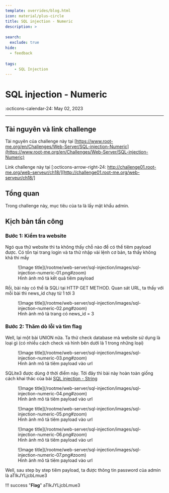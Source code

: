 ```yaml
---
template: overrides/blog.html
icon: material/plus-circle
title: SQL injection - Numeric
description: >
  
search:
  exclude: true
hide:
  - feedback

tags:
    - SQL Injection 
---
```


# __SQL injection - Numeric__

<span>
:octicons-calendar-24: May 02, 2023

</span>

---


## __Tài nguyên và link challenge__

Tài nguyên của challenge này tại [https://www.root-me.org/en/Challenges/Web-Server/SQL-injection-Numeric](https://www.root-me.org/en/Challenges/Web-Server/SQL-injection-Numeric)

Link challenge này tại [:octicons-arrow-right-24: http://challenge01.root-me.org/web-serveur/ch18/][http://challenge01.root-me.org/web-serveur/ch18/]

  [http://challenge01.root-me.org/web-serveur/ch18/]: http://challenge01.root-me.org/web-serveur/ch18/

## __Tổng quan__

Trong challenge này, mục tiêu của ta là lấy mật khẩu admin.

## __Kịch bản tấn công__
### Bước 1: Kiểm tra website

Ngó qua thử website thì ta không thấy chỗ nào để có thể tiêm payload được. Có tồn tại trang login và ta thử nhập vài lệnh cơ bản, ta thấy không khả thi mấy

<figure markdown>
  ![Image title](/rootme/web-server/sql-injection/images/sql-injection-numeric-01.png#zoom)
  <figcaption>Hình ảnh mô tả kết quả tiêm payload</figcaption>
</figure>

Rồi, bài này có thể là SQLi tại HTTP GET METHOD.
Quan sát URL, ta thấy với mỗi bài thì news_id chạy từ 1 tới 3

<figure markdown>
  ![Image title](/rootme/web-server/sql-injection/images/sql-injection-numeric-02.png#zoom)
  <figcaption>Hình ảnh mô tả trang có news_id = 3</figcaption>
</figure>

### Bước 2: Thăm dò lỗi và tìm flag

Well, lại một bài UNION nữa. Ta thử check database mà website sử dụng là loại gì (có nhiều cách check và hình bên dưới là 1 trong những loại)

<figure markdown>
  ![Image title](/rootme/web-server/sql-injection/images/sql-injection-numeric-03.png#zoom)
  <figcaption>Hình ảnh mô tả tiêm payload vào url</figcaption>
</figure>

SQLite3 được dùng ở thời điểm này. Tới đây thì bài này hoàn toàn giống cách khai thác của bài  [SQL injection - String](/rootme/web-server/sql-injection/sql-injection-string)

<figure markdown>
  ![Image title](/rootme/web-server/sql-injection/images/sql-injection-numeric-04.png#zoom)
  <figcaption>Hình ảnh mô tả tiêm payload vào url</figcaption>
</figure>

<figure markdown>
  ![Image title](/rootme/web-server/sql-injection/images/sql-injection-numeric-05.png#zoom)
  <figcaption>Hình ảnh mô tả tiêm payload vào url</figcaption>
</figure>

<figure markdown>
  ![Image title](/rootme/web-server/sql-injection/images/sql-injection-numeric-06.png#zoom)
  <figcaption>Hình ảnh mô tả tiêm payload vào url</figcaption>
</figure>

<figure markdown>
  ![Image title](/rootme/web-server/sql-injection/images/sql-injection-numeric-07.png#zoom)
  <figcaption>Hình ảnh mô tả tiêm payload vào url</figcaption>
</figure>

Well, sau step by step tiêm payload, ta được thông tin password của admin là aTlkJYLjcbLmue3

!!! success "__Flag__"
    aTlkJYLjcbLmue3
